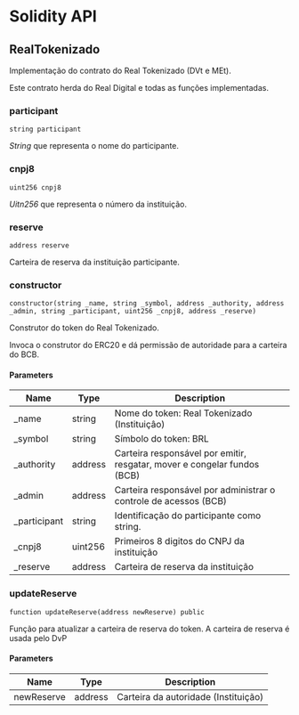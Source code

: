 # Solidity API

## RealTokenizado

Implementação do contrato do Real Tokenizado (DVt e MEt).

Este contrato herda do Real Digital e todas as funções implementadas.

### participant

```solidity
string participant
```

_String_ que representa o nome do participante.

### cnpj8

```solidity
uint256 cnpj8
```

_Uitn256_ que representa o número da instituição.

### reserve

```solidity
address reserve
```

Carteira de reserva da instituição participante.

### constructor

```solidity
constructor(string _name, string _symbol, address _authority, address _admin, string _participant, uint256 _cnpj8, address _reserve)
```

Construtor do token do Real Tokenizado.

Invoca o construtor do ERC20 e dá permissão de autoridade para a carteira do BCB.

#### Parameters

| Name          | Type    | Description                                                              |
| ------------- | ------- | ------------------------------------------------------------------------ |
| \_name        | string  | Nome do token: Real Tokenizado (Instituiçâo)                             |
| \_symbol      | string  | Símbolo do token: BRL                                                    |
| \_authority   | address | Carteira responsável por emitir, resgatar, mover e congelar fundos (BCB) |
| \_admin       | address | Carteira responsável por administrar o controle de acessos (BCB)         |
| \_participant | string  | Identificação do participante como string.                               |
| \_cnpj8       | uint256 | Primeiros 8 digitos do CNPJ da instituição                               |
| \_reserve     | address | Carteira de reserva da instituição                                       |

### updateReserve

```solidity
function updateReserve(address newReserve) public
```

Função para atualizar a carteira de reserva do token. A carteira de reserva é usada pelo DvP

#### Parameters

| Name       | Type    | Description                          |
| ---------- | ------- | ------------------------------------ |
| newReserve | address | Carteira da autoridade (Instituição) |
